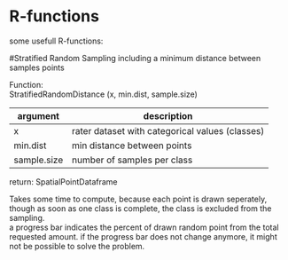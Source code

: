 # R-functions

some usefull R-functions:

#Stratified Random Sampling including a minimum distance between samples points

Function:   
StratifiedRandomDistance (x, min.dist, sample.size)

argument|description
---|---
x|rater dataset with categorical values (classes)
min.dist|min distance between points
sample.size|number of samples per class

return: 
SpatialPointDataframe 


Takes some time to compute, because each point is drawn seperately, though as soon as one class is complete, the class is excluded from the sampling.   
a progress bar indicates the percent of drawn random point from the total requested amount.
if the progress bar does not change anymore, it might not be possible to solve the problem. 



